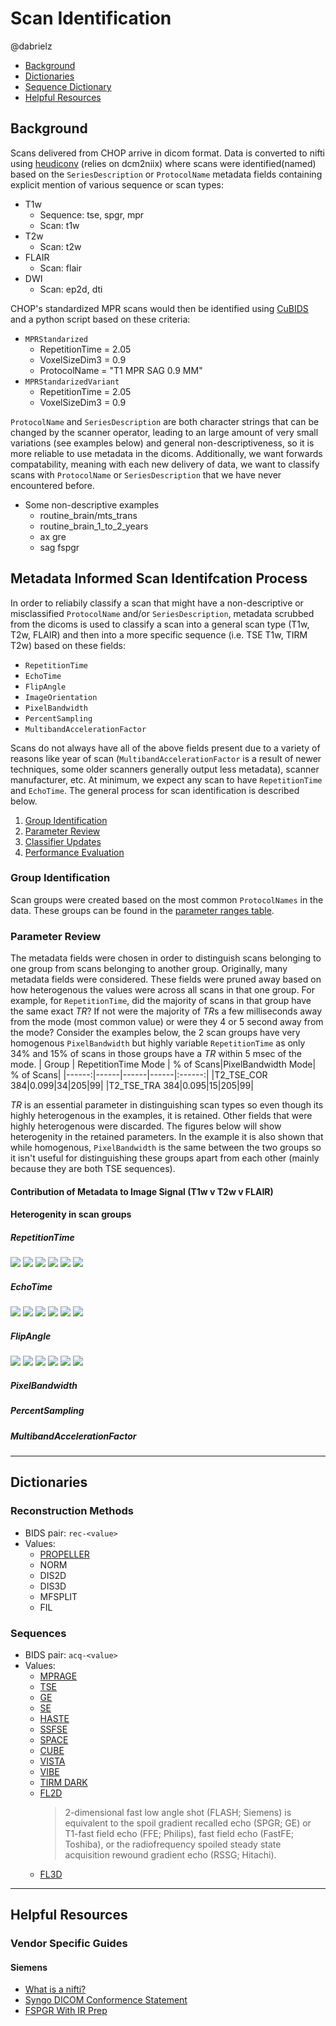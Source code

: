 # Scan Identification
@dabrielz

* [Background](#background)
* [Dictionaries](#dictionaries)
* [Sequence Dictionary](#sequences)
* [Helpful Resources](#helpful-resources)

## Background
Scans delivered from CHOP arrive in dicom format. Data is converted to nifti using [heudiconv](https://heudiconv.readthedocs.io/en/latest/) (relies on dcm2niix) where scans were identified(named) based on the `SeriesDescription` or `ProtocolName` metadata fields containing explicit mention of various sequence or scan types:
* T1w
    * Sequence: tse, spgr, mpr
    * Scan: t1w
* T2w
    * Scan: t2w
* FLAIR
    * Scan: flair
* DWI
    * Scan: ep2d, dti

CHOP's standardized MPR scans would then be identified using [CuBIDS](https://cubids.readthedocs.io/en/latest/about.html) and a python script based on these criteria:
* `MPRStandarized`
    * RepetitionTime = 2.05
    * VoxelSizeDim3 = 0.9
    * ProtocolName = "T1 MPR SAG 0.9 MM"
* `MPRStandarizedVariant`
    * RepetitionTime = 2.05
    * VoxelSizeDim3 = 0.9

 `ProtocolName` and `SeriesDescription` are both character strings that can be changed by the scanner operator, leading to an large amount of very small variations (see examples below) and general non-descriptiveness, so it is more reliable to use metadata in the dicoms. Additionally, we want forwards compatability, meaning with each new delivery of data, we want to classify scans with `ProtocolName` or `SeriesDescription` that we have never encountered before.  

* Some non-descriptive examples
    * routine_brain/mts_trans
    * routine_brain_1_to_2_years
    * ax gre
    * sag fspgr




## Metadata Informed Scan Identifcation Process
In order to reliabily classify a scan that might have a non-descriptive or misclassified `ProtocolName` and/or `SeriesDescription`, metadata scrubbed from the dicoms is used to classify a scan into a general scan type (T1w, T2w, FLAIR) and then into a more specific sequence (i.e. TSE T1w, TIRM T2w) based on these fields:
* `RepetitionTime`
* `EchoTime`
* `FlipAngle`
* `ImageOrientation`
* `PixelBandwidth`
* `PercentSampling`
* `MultibandAccelerationFactor`

Scans do not always have all of the above fields present due to a variety of reasons like year of scan (`MultibandAccelerationFactor` is a result of newer techniques, some older scanners generally output less metadata), scanner manufacturer, etc. At minimum, we expect any scan to have `RepetitionTime` and `EchoTime`. The general process for scan identification is described below.
1. [Group Identification](#group-identification)
2. [Parameter Review]()
3. [Classifier Updates]()
4. [Performance Evaluation]()

### Group Identification
Scan groups were created based on the most common `ProtocolNames` in the data. These groups can be found in the [parameter ranges table](https://github.com/BGDlab/dataorg-arcus). 

### Parameter Review

The metadata fields were chosen in order to distinguish scans belonging to one group from scans belonging to another group. Originally, many metadata fields were considered. These fields were pruned away based on how heterogenous the values were across all scans in that one group. For example, for `RepetitionTime`, did the majority of scans in that group have the same exact *TR*? If not were the majority of *TR*s a few milliseconds away from the mode (most common value) or were they 4 or 5 second away from the mode? Consider the examples below, the 2 scan groups have very homogenous `PixelBandwidth` but highly variable `RepetitionTime` as only 34% and 15% of scans in those groups have a *TR* within 5 msec of the mode. 
| Group | RepetitionTime Mode | % of Scans|PixelBandwidth Mode| % of Scans|
|------:|------|------|------|:------:|
|T2_TSE_COR 384|0.099|34|205|99|
|T2_TSE_TRA 384|0.095|15|205|99|

*TR* is an essential parameter in distinguishing scan types so even though its highly heterogenous in the examples, it is retained. Other fields that were highly heterogenous were discarded. The figures below will show heterogenity in the retained parameters. In the example it is also shown that while homogenous, `PixelBandwidth` is the same between the two groups so it isn't useful for distinguishing these groups apart from each other (mainly because they are both TSE sequences). 

#### Contribution of Metadata to Image Signal (T1w v T2w v FLAIR)

#### Heterogenity in scan groups
##### RepetitionTime
![](scan_identification/tr_t1w_3t.png)
![](scan_identification/tr_t1w_1p5t.png)
![](scan_identification/tr_t2w_3t.png)
![](scan_identification/tr_t2w_1p5t.png)
![](scan_identification/tr_fl_3t.png)
![](scan_identification/tr_fl_1p5t.png)
##### EchoTime
![](scan_identification/te_t1w_3t.png)
![](scan_identification/te_t1w_1p5t.png)
![](scan_identification/te_t2w_3t.png)
![](scan_identification/te_t2w_1p5t.png)
![](scan_identification/te_fl_3t.png)
![](scan_identification/te_fl_1p5t.png)
##### FlipAngle
![](scan_identification/flip_t1w_3t.png)
![](scan_identification/flip_t1w_1p5t.png)
![](scan_identification/flip_t2w_3t.png)
![](scan_identification/flip_t2w_1p5t.png)
![](scan_identification/flip_fl_3t.png)
![](scan_identification/flip_fl_1p5t.png)
##### PixelBandwidth
##### PercentSampling
##### MultibandAccelerationFactor

---

## Dictionaries
### Reconstruction Methods
* BIDS pair: `rec-<value>`
* Values:
    * [PROPELLER](https://mriquestions.com/propellerblade.html)
    * NORM
    * DIS2D
    * DIS3D
    * MFSPLIT
    * FIL 

### Sequences
* BIDS pair: `acq-<value>`
* Values:
    * [MPRAGE]()
    * [TSE]()
    * [GE]()
    * [SE]()
    * [HASTE](https://mriquestions.com/hastess-fse.html)
    * [SSFSE](https://mriquestions.com/hastess-fse.html)
    * [SPACE](https://mriquestions.com/spacecubevista.html)
    * [CUBE](https://mriquestions.com/spacecubevista.html)
    * [VISTA](https://mriquestions.com/spacecubevista.html)
    * [VIBE](https://mrimaster.com/characterise-image-vibe/)
    * [TIRM DARK]()
    * [FL2D](https://www.ncbi.nlm.nih.gov/pmc/articles/PMC4588759/)
        >2-dimensional fast low angle shot (FLASH; Siemens) is equivalent  to the spoil gradient recalled echo (SPGR; GE) or T1-fast field echo  (FFE; Philips), fast field echo (FastFE; Toshiba), or the radiofrequency  spoiled steady state acquisition rewound gradient echo (RSSG; Hitachi). 
    * [FL3D]()




---

## Helpful Resources
### Vendor Specific Guides
#### Siemens
* [What is a nifti?](https://brainder.org/2012/09/23/the-nifti-file-format/)
* [Syngo DICOM Conformence Statement](scan_identification/siemens_syngo_info.pdf)
* [FSPGR With IR Prep](https://mriquestions.com/ir-prepped-sequences.html)